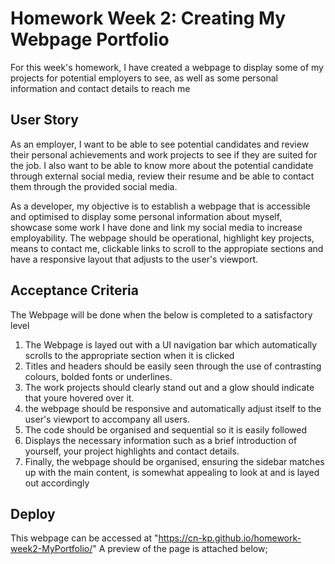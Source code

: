 # Homework Week 2: Creating My Webpage Portfolio

For this week's homework, I have created a webpage to display some of my projects for potential employers to see, as well as some personal information and contact details to reach me

## User Story 
As an employer, I want to be able to see potential candidates and review their personal achievements and work projects to see if they are suited for the job. I also want to be able to know more about the potential candidate through external social media, review their resume and be able to contact them through the provided social media. 

As a developer, my objective is to establish a webpage that is accessible and optimised to display some personal information about myself, showcase some work I have done and link my social media to increase employability. The webpage should be operational, highlight key projects, means to contact me, clickable links to scroll to the appropiate sections and have a responsive layout that adjusts to the user's viewport.

## Acceptance Criteria
The Webpage will be done when the below is completed to a satisfactory level
1) The Webpage is layed out with a UI navigation bar which automatically scrolls to the appropriate section when it is clicked
2) Titles and headers should be easily seen through the use of contrasting colours, bolded fonts or underlines.
3) The work projects should clearly stand out and a glow should indicate that youre hovered over it.
4) the webpage should be responsive and automatically adjust itself to the user's viewport to accompany all users.
5) The code should be organised and sequential so it is easily followed
6) Displays the necessary information such as a brief introduction of yourself, your project highlights and contact details.
7) Finally, the webpage should be organised, ensuring the sidebar matches up with the main content, is somewhat appealing to look at and is layed out accordingly

## Deploy 
This webpage can be accessed at "https://cn-kp.github.io/homework-week2-MyPortfolio/"
A preview of the page is attached below;